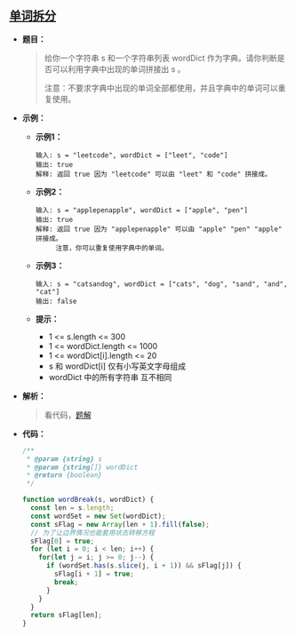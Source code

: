## [单词拆分](https://leetcode.cn/problems/word-break/)

* **题目：**

  >给你一个字符串 s 和一个字符串列表 wordDict 作为字典。请你判断是否可以利用字典中出现的单词拼接出 s 。
  >
  >注意：不要求字典中出现的单词全部都使用，并且字典中的单词可以重复使用。
  >

* **示例：**

  * **示例1：**

    ```
    输入: s = "leetcode", wordDict = ["leet", "code"]
    输出: true
    解释: 返回 true 因为 "leetcode" 可以由 "leet" 和 "code" 拼接成。
    ```

  * **示例2：**

    ```
    输入: s = "applepenapple", wordDict = ["apple", "pen"]
    输出: true
    解释: 返回 true 因为 "applepenapple" 可以由 "apple" "pen" "apple" 拼接成。
         注意，你可以重复使用字典中的单词。
    ```

  * **示例3：**

    ```
    输入: s = "catsandog", wordDict = ["cats", "dog", "sand", "and", "cat"]
    输出: false
    ```

  * **提示：**

    * 1 <= s.length <= 300
    * 1 <= wordDict.length <= 1000
    * 1 <= wordDict[i].length <= 20
    * s 和 wordDict[i] 仅有小写英文字母组成
    * wordDict 中的所有字符串 互不相同

* **解析：**

  >看代码，[题解](https://leetcode.cn/problems/word-break/solution/shou-hui-tu-jie-san-chong-fang-fa-dfs-bfs-dong-tai/)

* **代码：**

  ```js
  /**
   * @param {string} s
   * @param {string[]} wordDict
   * @return {boolean}
   */
  
  function wordBreak(s, wordDict) {
    const len = s.length;
    const wordSet = new Set(wordDict);
    const sFlag = new Array(len + 1).fill(false);
    // 为了让边界情况也能套用状态转移方程
    sFlag[0] = true;
    for (let i = 0; i < len; i++) {
      for(let j = i; j >= 0; j--) {
        if (wordSet.has(s.slice(j, i + 1)) && sFlag[j]) {
          sFlag[i + 1] = true;
          break;
        }
      }
    }
    return sFlag[len];
  }
  ```

  